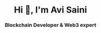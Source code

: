 <h1 align="center">Hi 👋, I'm Avi Saini</h1>
<h3 align="center">Blockchain Developer & Web3 expert</h3>


